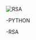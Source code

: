 ![RSA](https://github.com/user-attachments/assets/7ea291f5-2a18-47b7-90a4-6c88a0d4f107)

-PYTHON

-RSA
